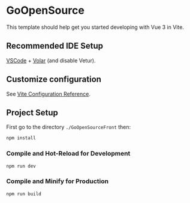 # GoOpenSource

This template should help get you started developing with Vue 3 in Vite.

## Recommended IDE Setup

[VSCode](https://code.visualstudio.com/) + [Volar](https://marketplace.visualstudio.com/items?itemName=Vue.volar) (and disable Vetur).

## Customize configuration

See [Vite Configuration Reference](https://vitejs.dev/config/).

## Project Setup

First go to the directory ```./GoOpenSourceFront``` then:

```sh
npm install
```

### Compile and Hot-Reload for Development

```sh
npm run dev
```

### Compile and Minify for Production

```sh
npm run build
```

